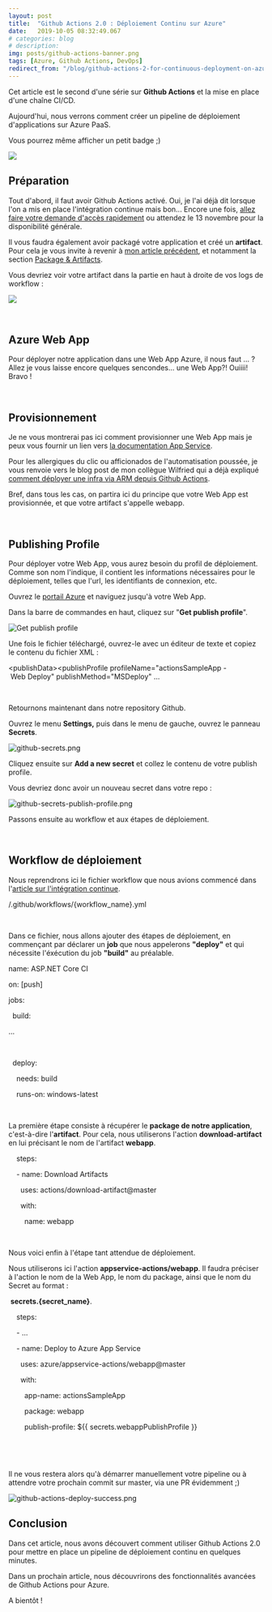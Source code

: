 ```yaml
---
layout: post
title:  "Github Actions 2.0 : Déploiement Continu sur Azure"
date:   2019-10-05 08:32:49.067
# categories: blog
# description: 
img: posts/github-actions-banner.png
tags: [Azure, Github Actions, DevOps]
redirect_from: "/blog/github-actions-2-for-continuous-deployment-on-azure"
---
```


Cet article est le second d'une s&eacute;rie sur **Github Actions** et la mise en place d'une cha&icirc;ne CI/CD.

Aujourd'hui, nous verrons comment cr&eacute;er un pipeline de d&eacute;ploiement d'applications sur Azure PaaS.

Vous pourrez m&ecirc;me afficher un petit badge ;)

![](https://github.com/michaelfery/pipelines-dotnet-core/workflows/ASP.NET%20Core%20CI-CD/badge.svg)

## Pr&eacute;paration

Tout d'abord, il faut avoir Github Actions activ&eacute;. Oui, je l'ai d&eacute;j&agrave; dit lorsque l'on a mis en place l'int&eacute;gration continue mais bon... Encore une fois, [allez faire votre demande d'acc&egrave;s rapidement](https://github.com/features/actions)&nbsp;ou attendez le 13 novembre pour la disponibilit&eacute; g&eacute;n&eacute;rale.

Il vous faudra &eacute;galement avoir packag&eacute; votre application et cr&eacute;&eacute; un **artifact**. Pour cela je vous invite &agrave; revenir &agrave; [mon article pr&eacute;c&eacute;dent](../github-actions-2-for-dotnet-core-ci), et notamment la section [Package &amp; Artifacts](../github-actions-2-for-dotnet-core-ci#package).

Vous devriez voir votre artifact dans la partie en haut &agrave; droite de vos logs de workflow :

![](/assets/img/posts/github-actions-artifact_637035344507674284.png)

&nbsp;

## Azure Web App

Pour d&eacute;ployer notre application dans une Web App Azure, il nous faut ... ? Allez je vous laisse encore quelques sencondes... une Web App?! Ouiiii! Bravo !

&nbsp;

## Provisionnement

Je ne vous montrerai pas ici comment provisionner une Web App mais je peux vous fournir un lien vers [la documentation App Service](https://docs.microsoft.com/fr-fr/azure/app-service/).

Pour les allergiques du clic ou afficionados de l'automatisation pouss&eacute;e, je vous renvoie vers le blog post de mon coll&egrave;gue Wilfried qui a d&eacute;j&agrave; expliqu&eacute; [comment d&eacute;ployer une infra via ARM depuis Github Actions](https://blog.woivre.fr/blog/2019/09/arm-utiliser-github-actions-pour-deployer-vos-templates).

Bref, dans tous les cas, on partira ici du principe que votre Web App est provisionn&eacute;e, et que votre artifact s'appelle webapp.

&nbsp;

## Publishing Profile

Pour d&eacute;ployer votre Web App, vous aurez besoin du profil de d&eacute;ploiement. Comme son nom l'indique, il contient les informations n&eacute;cessaires pour le d&eacute;ploiement, telles que l'url, les identifiants de connexion, etc.

Ouvrez le [portail Azure](https://portal.azure.com) et naviguez jusqu'&agrave; votre Web App.

Dans la barre de commandes en haut, cliquez sur "**Get publish profile**".

![Get publish profile](https://azure.github.io/AppService/media/2019/08/GitHubActions-publish-profile.png)

Une fois le fichier t&eacute;l&eacute;charg&eacute;, ouvrez-le avec un &eacute;diteur de texte et copiez le contenu du fichier XML :

&lt;publishData&gt;&lt;publishProfile&nbsp;profileName\="actionsSampleApp&nbsp;-&nbsp;Web&nbsp;Deploy"&nbsp;publishMethod\="MSDeploy"&nbsp;...

&nbsp;

Retournons maintenant dans notre repository Github.

Ouvrez le menu **Settings,**&nbsp;puis dans le menu de gauche, ouvrez le panneau **Secrets**.

![github-secrets.png](/assets/img/posts/github-secrets_637041579443940522.png)

Cliquez ensuite sur **Add a new secret** et collez le contenu de votre publish profile.

Vous devriez donc avoir un nouveau secret dans votre repo :

![github-secrets-publish-profile.png](/assets/img/posts/github-secrets-publish-profile_637041581078655258.png)

Passons ensuite au workflow et aux &eacute;tapes de d&eacute;ploiement.

&nbsp;

## Workflow de d&eacute;ploiement

Nous reprendrons ici le fichier workflow que nous avions commenc&eacute; dans l'[article sur l'int&eacute;gration continue](../github-actions-2-for-dotnet-core-ci/).

/.github/workflows/{workflow\_name}.yml

&nbsp;

Dans ce fichier, nous allons ajouter des &eacute;tapes de d&eacute;ploiement, en commen&ccedil;ant par d&eacute;clarer un **job**&nbsp;que nous appelerons&nbsp;**"deploy"** et qui n&eacute;cessite l'&eacute;x&eacute;cution du job **"build"** au pr&eacute;alable.

name:&nbsp;ASP.NET&nbsp;Core&nbsp;CI

  

on:&nbsp;\[push\]

  

jobs:

&nbsp;&nbsp;build:

...

&nbsp;

&nbsp;&nbsp;deploy:

  

&nbsp;&nbsp;&nbsp;&nbsp;needs:&nbsp;build

&nbsp;&nbsp;&nbsp;&nbsp;runs-on:&nbsp;windows-latest

&nbsp;

La premi&egrave;re &eacute;tape consiste &agrave; r&eacute;cup&eacute;rer le **package de notre application**, c'est-&agrave;-dire l'**artifact**. Pour cela, nous utiliserons l'action **download-artifact** en lui pr&eacute;cisant le nom de l'artifact **webapp**.

&nbsp;&nbsp;&nbsp;&nbsp;steps:

&nbsp;&nbsp;&nbsp;&nbsp;-&nbsp;name:&nbsp;Download&nbsp;Artifacts

&nbsp;&nbsp;&nbsp;&nbsp;&nbsp;&nbsp;uses:&nbsp;actions/download-artifact@master

&nbsp;&nbsp;&nbsp;&nbsp;&nbsp;&nbsp;with:

&nbsp;&nbsp;&nbsp;&nbsp;&nbsp;&nbsp;&nbsp;&nbsp;name:&nbsp;webapp

&nbsp;

Nous voici enfin &agrave; l'&eacute;tape tant attendue de d&eacute;ploiement.

Nous utiliserons ici l'action **appservice-actions/webapp**. Il faudra pr&eacute;ciser &agrave; l'action le nom de la Web App, le nom du package, ainsi que le nom du Secret au format :

&nbsp;**secrets.{secret\_name}**.

&nbsp;&nbsp;&nbsp;&nbsp;steps:

&nbsp;&nbsp;&nbsp;&nbsp;-&nbsp;...

  

&nbsp;&nbsp;&nbsp;&nbsp;-&nbsp;name:&nbsp;Deploy&nbsp;to&nbsp;Azure&nbsp;App&nbsp;Service

&nbsp;&nbsp;&nbsp;&nbsp;&nbsp;&nbsp;uses:&nbsp;azure/appservice-actions/webapp@master

&nbsp;&nbsp;&nbsp;&nbsp;&nbsp;&nbsp;with:

&nbsp;&nbsp;&nbsp;&nbsp;&nbsp;&nbsp;&nbsp;&nbsp;app-name:&nbsp;actionsSampleApp

&nbsp;&nbsp;&nbsp;&nbsp;&nbsp;&nbsp;&nbsp;&nbsp;package:&nbsp;webapp

&nbsp;&nbsp;&nbsp;&nbsp;&nbsp;&nbsp;&nbsp;&nbsp;publish-profile:&nbsp;${{&nbsp;secrets.webappPublishProfile&nbsp;}}

&nbsp;

&nbsp;

Il ne vous restera alors qu'&agrave; d&eacute;marrer manuellement votre pipeline ou &agrave; attendre votre prochain commit sur master, via une PR &eacute;videmment ;)

![github-actions-deploy-success.png](/assets/img/posts/github-actions-deploy-success_637041601022595331.png)

## Conclusion

Dans cet article, nous avons d&eacute;couvert comment utiliser Github Actions 2.0 pour mettre en place un pipeline de d&eacute;ploiement continu en quelques minutes.

Dans un prochain article, nous d&eacute;couvrirons des fonctionnalit&eacute;s avanc&eacute;es de Github Actions pour Azure.

A bient&ocirc;t !